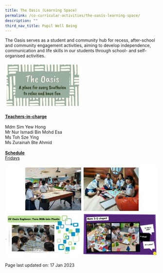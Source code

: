 ```yaml
---
title: The Oasis (Learning Space)
permalink: /co-curricular-activities/the-oasis-learning-space/
description: ""
third_nav_title: Pupil Well Being
---
```

<p>The Oasis serves as a student and community hub for recess, after-school and community engagement activities, aiming to develop independence, communication and life skills in our students through school- and self-organised activities.</p>
<img style = "width:50%" src = "/images/Oasis1.jpg">
<p><u><strong>Teachers-in-charge</strong></u><br /><br />Mdm Sim Yew Hong<br/>Mr Nur Ismadi Bin Mohd Esa<br />Ms Toh Sze Ying<br />Ms Zurainah Bte Ahmid<br /><br /><u><strong>Schedule</strong></u><br /><u>Fridays</u></p>
<img src = "/images/Oasis2.jpg">
<p>Page last updated on: 17 Jan 2023</p>